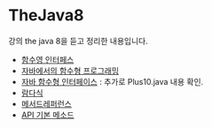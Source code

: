 # TheJava8

강의 the java 8을 듣고 정리한 내용입니다.

- [함수영 인터페스](./src/main/java/me/whiteship/java8to11/RunSometing.java)
- [자바에서의 함수형 프로그래밍](./src/main/java/me/whiteship/java8to11/Foo.java)
- [자바 함수형 인터페이스](./src/main/java/me/whiteship/java8to11/Foo.java)
  : 추가로 Plus10.java 내용 확인.
- [람다식](./src/main/java/me/whiteship/java8to11/Lambda.java)
- [메서드레퍼런스](./src/main/java/me/whiteship/java8to11/Mf.java)
- [API 기본 메소드](./src/main/java/me/whiteship/java8to11/DefaultmethodsAPI.java)
